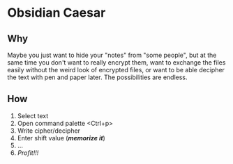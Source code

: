 # Obsidian Caesar

## Why

Maybe you just want to hide your "notes" from "some people", but at the same
time you don't want to really encrypt them, want to exchange the files easily
without the weird look of encrypted files, or want to be able decipher the text
with pen and paper later. The possibilities are endless.

## How
1. Select text
2. Open command palette <Ctrl+p>
3. Write cipher/decipher
4. Enter shift value (***memorize it***)
5. ...
6. *Profit!!!*

